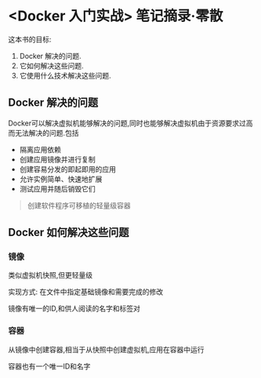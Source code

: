 # <Docker 入门实战> 笔记摘录·零散

这本书的目标:

1. Docker 解决的问题.
1. 它如何解决这些问题.
1. 它使用什么技术解决这些问题.

## Docker 解决的问题

Docker可以解决虚拟机能够解决的问题,同时也能够解决虚拟机由于资源要求过高而无法解决的问题.包括

- 隔离应用依赖
- 创建应用镜像并进行复制
- 创建容易分发的即起即用的应用
- 允许实例简单、快速地扩展
- 测试应用并随后销毁它们

> 创建软件程序可移植的轻量级容器

## Docker 如何解决这些问题

### 镜像

类似虚拟机快照,但更轻量级

实现方式: 在文件中指定基础镜像和需要完成的修改

镜像有唯一的ID,和供人阅读的名字和标签对

### 容器

从镜像中创建容器,相当于从快照中创建虚拟机,应用在容器中运行

容器也有一个唯一ID和名字
